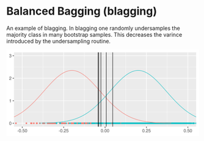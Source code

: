 # Balanced Bagging (blagging) 

An example of blagging. In blagging one randomly undersamples the majority class in many bootstrap samples. This decreases the varince introduced by the undersampling routine.

![](samplingUnderMany.png)
